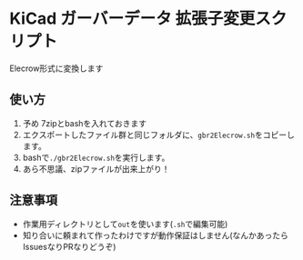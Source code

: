# KiCad ガーバーデータ 拡張子変更スクリプト
Elecrow形式に変換します

## 使い方

1. 予め 7zipとbashを入れておきます
1. エクスポートしたファイル群と同じフォルダに、`gbr2Elecrow.sh`をコピーします。
1. bashで`./gbr2Elecrow.sh`を実行します。
1. あら不思議、zipファイルが出来上がり！

## 注意事項
- 作業用ディレクトリとして`out`を使います(`.sh`で編集可能)
- 知り合いに頼まれて作ったわけですが動作保証はしません(なんかあったらIssuesなりPRなりどうぞ)
